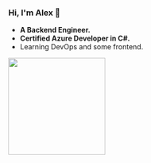 ### Hi, I'm Alex 👋

 - **A Backend Engineer.** 
 - **Certified Azure Developer in C#.** 
 - Learning DevOps and some frontend.

<a href="#">
  <img align="middle" src="https://vercel-statsapp.vercel.app/api/top-langs/?username=agraden&theme=radical&layout=compact&langs_count=10&border_radius=12" height="195">
</a>
